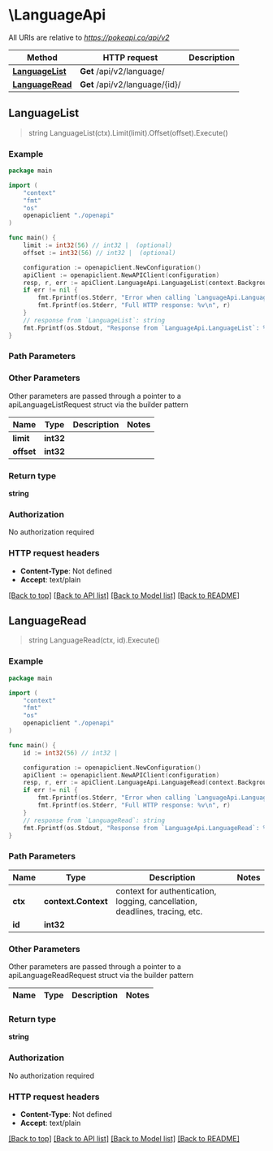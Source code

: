 # \LanguageApi

All URIs are relative to *https://pokeapi.co/api/v2*

Method | HTTP request | Description
------------- | ------------- | -------------
[**LanguageList**](LanguageApi.md#LanguageList) | **Get** /api/v2/language/ | 
[**LanguageRead**](LanguageApi.md#LanguageRead) | **Get** /api/v2/language/{id}/ | 



## LanguageList

> string LanguageList(ctx).Limit(limit).Offset(offset).Execute()



### Example

```go
package main

import (
    "context"
    "fmt"
    "os"
    openapiclient "./openapi"
)

func main() {
    limit := int32(56) // int32 |  (optional)
    offset := int32(56) // int32 |  (optional)

    configuration := openapiclient.NewConfiguration()
    apiClient := openapiclient.NewAPIClient(configuration)
    resp, r, err := apiClient.LanguageApi.LanguageList(context.Background()).Limit(limit).Offset(offset).Execute()
    if err != nil {
        fmt.Fprintf(os.Stderr, "Error when calling `LanguageApi.LanguageList``: %v\n", err)
        fmt.Fprintf(os.Stderr, "Full HTTP response: %v\n", r)
    }
    // response from `LanguageList`: string
    fmt.Fprintf(os.Stdout, "Response from `LanguageApi.LanguageList`: %v\n", resp)
}
```

### Path Parameters



### Other Parameters

Other parameters are passed through a pointer to a apiLanguageListRequest struct via the builder pattern


Name | Type | Description  | Notes
------------- | ------------- | ------------- | -------------
 **limit** | **int32** |  | 
 **offset** | **int32** |  | 

### Return type

**string**

### Authorization

No authorization required

### HTTP request headers

- **Content-Type**: Not defined
- **Accept**: text/plain

[[Back to top]](#) [[Back to API list]](../README.md#documentation-for-api-endpoints)
[[Back to Model list]](../README.md#documentation-for-models)
[[Back to README]](../README.md)


## LanguageRead

> string LanguageRead(ctx, id).Execute()



### Example

```go
package main

import (
    "context"
    "fmt"
    "os"
    openapiclient "./openapi"
)

func main() {
    id := int32(56) // int32 | 

    configuration := openapiclient.NewConfiguration()
    apiClient := openapiclient.NewAPIClient(configuration)
    resp, r, err := apiClient.LanguageApi.LanguageRead(context.Background(), id).Execute()
    if err != nil {
        fmt.Fprintf(os.Stderr, "Error when calling `LanguageApi.LanguageRead``: %v\n", err)
        fmt.Fprintf(os.Stderr, "Full HTTP response: %v\n", r)
    }
    // response from `LanguageRead`: string
    fmt.Fprintf(os.Stdout, "Response from `LanguageApi.LanguageRead`: %v\n", resp)
}
```

### Path Parameters


Name | Type | Description  | Notes
------------- | ------------- | ------------- | -------------
**ctx** | **context.Context** | context for authentication, logging, cancellation, deadlines, tracing, etc.
**id** | **int32** |  | 

### Other Parameters

Other parameters are passed through a pointer to a apiLanguageReadRequest struct via the builder pattern


Name | Type | Description  | Notes
------------- | ------------- | ------------- | -------------


### Return type

**string**

### Authorization

No authorization required

### HTTP request headers

- **Content-Type**: Not defined
- **Accept**: text/plain

[[Back to top]](#) [[Back to API list]](../README.md#documentation-for-api-endpoints)
[[Back to Model list]](../README.md#documentation-for-models)
[[Back to README]](../README.md)

